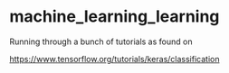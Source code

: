 # machine_learning_learning

Running through a bunch of tutorials as found on 

https://www.tensorflow.org/tutorials/keras/classification
